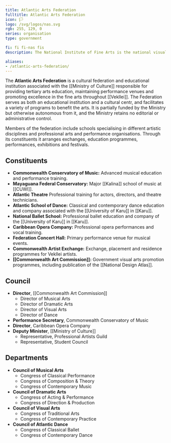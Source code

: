 ```yaml
---
title: Atlantic Arts Federation
fulltitle: Atlantic Arts Federation
icon: 🏳️
logo: /svg/logos/nas.svg
rgb: 255, 129, 0
series: organisation
type: government

fi: fi fi-nas fis
description: The National Institute of Fine Arts is the national visual arts museum and arts history organisation of Vekllei.

aliases:
- /atlantic-arts-federation/
---
```

The <span class="fi fi-nas fis"></span> **Atlantic Arts Federation** is a cultural federation and educational institution associated with the [[Ministry of Culture]] responsible for providing tertiary arts education, maintaining performance venues and promoting excellence in the fine arts throughout [[Vekllei]]. The Federation serves as both an educational institution and a cultural centr, and facilitates a variety of programs to benefit the arts. It is partially funded by the Ministry but otherwise autonomous from it, and the Ministry retains no editorial or administrative control.

Members of the federation include schools specialising in different artistic disciplines and professional arts and performance organisations. Through its constituents it arranges exchanges, education programmes, performances, exhibitions and festivals.

## Constituents

* **Commonwealth Conservatory of Music:** Advanced musical education and performance training.
* **Mayaguana Federal Conservatory:** Major [[Kalina]] school of music at [[CUWI]].
* **Atlantic Theatre** Professional training for actors, directors, and theatre technicians.
* **Atlantic School of Dance:** Classical and contemporary dance education and company associated with the [[University of Karu]] in [[Karu]].
* **National Ballet School:** Professional ballet education and company of the [[University of Karu]] in [[Karu]].
* **Caribbean Opera Company:** Professional opera performances and vocal training.
* **Federation Concert Hall:** Primary performance venue for musical events.
* **Commonwealth Artist Exchange:** Exchange, placement and residence programmes for Vekllei artists.
* **[[Commonwealth Art Commission]]:** Government visual arts promotion programmes, including publication of the [[National Design Atlas]].

## Council

* **Director**, [[Commonwealth Art Commission]]
  * Director of Musical Arts
  * Director of Dramatic Arts
  * Director of Visual Arts
  * Director of Dance
* **Performance Secretary**, Commonwealth Conservatory of Music
* **Director**, Caribbean Opera Company
* **Deputy Minister**, [[Ministry of Culture]]
  * Representative, Professional Artists Guild
  * Representative, Student Council

## Departments

* **Council of Musical Arts**
  * Congress of Classical Performance
  * Congress of Composition & Theory
  * Congress of Contemporary Music
* **Council of Dramatic Arts**
  * Congress of Acting & Performance
  * Congress of Direction & Production
* **Council of Visual Arts**
  * Congress of Traditional Arts
  * Congress of Contemporary Practice
* **Council of Atlantic Dance**
  * Congress of Classical Ballet
  * Congress of Contemporary Dance
